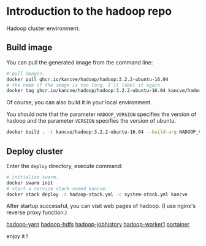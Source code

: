 # Introduction to the hadoop repo

Hadoop cluster environment.

## Build image

You can pull the generated image from the command line:

```bash
# pull images.
docker pull ghcr.io/kancve/hadoop/hadoop:3.2.2-ubuntu-16.04
# the name of the image is too long. I'll label it again.
docker tag ghcr.io/kancve/hadoop/hadoop:3.2.2-ubuntu-16.04 kancve/hadoop:3.2.2-ubuntu-16.04
```

Of course, you can also build it in your local environment.

You should note that the parameter ``HADOOP_VERSION`` specifies the version of hadoop and the parameter ``VERSION`` specifies the version of ubuntu.

```bash
docker build . -t kancve/hadoop:3.2.2-ubuntu-16.04 --build-arg HADOOP_VERSION=3.2.2 --build-arg VERSION=16.04
```

## Deploy cluster

Enter the ``deploy`` directory, execute command:

```bash
# initialize swarm.
docker swarm init
# start a service stack named kancve.
docker stack deploy -c hadoop-stack.yml -c system-stack.yml kancve
```

After startup successful, you can visit web pages of hadoop. (I use nginx's reverse proxy function.)

[hadoop-yarn](http://localhost/cluster)
[hadoop-hdfs](http://localhost/dfshealth.html)
[hadoop-jobhistory](http://localhost/jobhistory)
[hadoop-worker1](http://localhost/hadoop-worker1:8042)
[portainer](http://localhost/portainer)

enjoy it !
